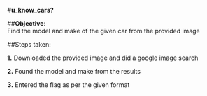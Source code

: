 
#**u_know_cars?**<br>

##**Objective**:<br>Find the model and make of the given car from the provided image<br>

##Steps taken:<br>

**1.** Downloaded the provided image and did a google image search<br>

**2.** Found the model and make from the results

**3.** Entered the flag as per the given format

